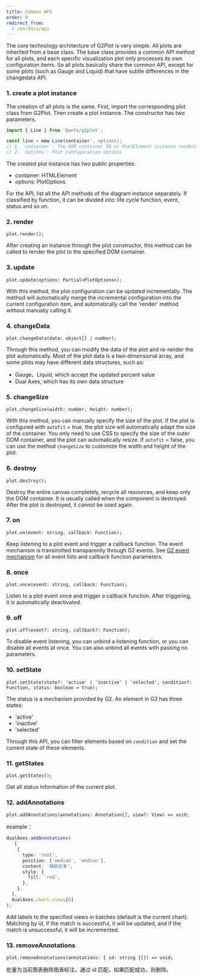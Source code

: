 ```yaml
---
title: Common API
order: 0
redirect_from:
  - /en/docs/api
---
```


The core technology architecture of G2Plot is very simple. All plots are inherited from a base class. The base class provides a common API method for all plots, and each specific visualization plot only processes its own configuration items. So all plots basically share the common API, except for some plots (such as Gauge and Liquid) that have subtle differences in the changedata API.

### 1. create a plot instance

The creation of all plots is the same. First, import the corresponding plot class from G2Plot. Then create a plot instance. The constructor has two parameters.

```ts
import { Line } from '@antv/g2plot';

const line = new Line(container', options);
// 1. `container`: The DOM container ID or HtmlElement instance rendered by plot
// 2. `options`: Plot configuration options
```

The created plot instance has two public properties:

- container: HTMLElement
- options: PlotOptions

For the API, list all the API methods of the diagram instance separately. If classified by function, it can be divided into: life cycle function, event, status and so on.

### 2. render

```sign
plot.render();
```

After creating an instance through the plot constructor, this method can be called to render the plot to the specified DOM container.

### 3. update

```sign
plot.update(options: Partial<PlotOptions>);
```

With this method, the plot configuration can be updated incrementally. The method will automatically merge the incremental configuration into the current configuration item, and automatically call the 'render' method without manually calling it.

### 4. changeData

```sign
plot.changeData(data: object[] | number);
```

Through this method, you can modify the data of the plot and re-render the plot automatically. Most of the plot data is a two-dimensional array, and some plots may have different data structures, such as:

- Gauge、Liquid, which accept the updated percent value
- Dual Axes, which has its own data structure

<playground path="dynamic-plots/basic/demo/dynamic-spline.ts" rid="rect"></playground>

### 5. changeSize

```sign
plot.changeSize(width: number, height: number);
```

With this method, you can manually specify the size of the plot. If the plot is configured with `autofit` = true, the plot size will automatically adapt the size of the container. You only need to use CSS to specify the size of the outer DOM container, and the plot can automatically resize. If `autofit` = false, you can use the method `changeSize` to customize the width and height of the plot.

### 6. destroy

```sign
plot.destroy();
```

Destroy the entire canvas completely, recycle all resources, and keep only the DOM container. It is usually called when the component is destroyed. After the plot is destroyed, it cannot be used again.

### 7. on

```sign
plot.on(event: string, callback: Function);
```

Keep listening to a plot event and trigger a callback function. The event mechanism is transimitted transparently through G2 events. See [G2 event mechanism](https://g2.antv.vision/zh/docs/api/general/event) for all event lists and callback function parameters.

### 8. once

```sign
plot.once(event: string, callback: Function);
```

Listen to a plot event once and trigger a callback function. After triggering, it is automatically deactivated.

### 9. off

```sign
plot.off(event?: string, callback?: Function);
```

To disable event listening, you can unbind a listening function, or you can disable all events at once. You can also unbind all events with passing no parameters.

### 10. setState

```sign
plot.setState(state?: 'active' | 'inactive' | 'selected', condition?: Function, status: boolean = true);
```

The status is a mechanism provided by G2. An element in G2 has three states:

- 'active'
- 'inactive'
- 'selected'

Through this API, you can filter elements based on `condition` and set the current state of these elements.

### 11. getStates

```sign
plot.getStates();
```

Get all status information of the current plot.

### 12. addAnnotations

```sign
plot.addAnnotations(annotations: Annotation[], view?: View) => void;
```

example：
```ts
dualAxes.addAnnotations(
   [
    {
      type: 'text',
      position: ['median', 'median'],
      content: '辅助文本',
      style: {
        fill: 'red',
      },
    },
  ],
  dualAxes.chart.views[0]
);
```

Add labels to the specified views in batches (default is the current chart). Matching by id, if the match is successful, it will be updated, and if the match is unsuccessful, it will be incremented.

 <!-- <playground path="dynamic-plots/basic/demo/dynamic-spline.ts" rid="addAnnotations"></playground> -->

### 13. removeAnnotations

```sign
plot.removeAnnotations(annotations: { id: string }[]) => void;
```

批量为当前图表删除图表标注。通过 id 匹配，如果匹配成功，则删除。